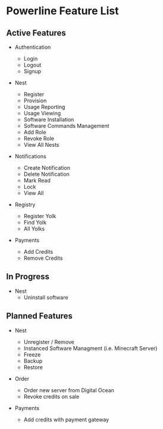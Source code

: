 # Powerline Feature List

## Active Features
* Authentication
    * Login
    * Logout
    * Signup


* Nest
    * Register
    * Provision
    * Usage Reporting
    * Usage Viewing
    * Software Installation
    * Software Commands Management
    * Add Role
    * Revoke Role
    * View All Nests


* Notifications
    * Create Notification
    * Delete Notification
    * Mark Read
    * Lock
    * View All


* Registry
    * Register Yolk
    * Find Yolk
    * All Yolks


* Payments
    * Add Credits
    * Remove Credits


## In Progress
* Nest
  * Uninstall software


## Planned Features
* Nest
    * Unregister / Remove
    * Instanced Software Managment (i.e. Minecraft Server)
    * Freeze
    * Backup
    * Restore


* Order
    * Order new server from Digital Ocean
    * Revoke credits on sale


* Payments
    * Add credits with payment gateway
